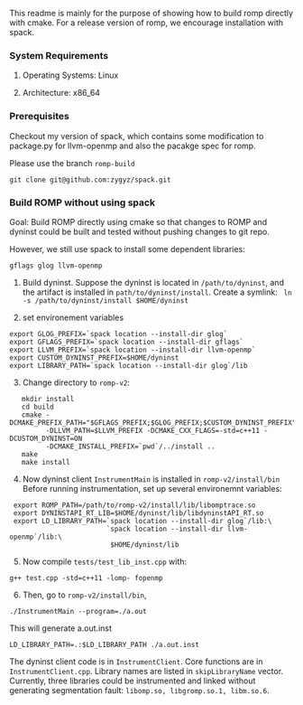 


This readme is mainly for the purpose of showing how to build romp directly with cmake.
For a release version of romp, we encourage installation with spack. 

### System Requirements
1. Operating Systems:  Linux

2. Architecture:  x86_64

### Prerequisites
Checkout my version of spack, which contains some modification to package.py 
for llvm-openmp 
and also the pacakge spec for romp.

Please use the branch `romp-build`

`git clone git@github.com:zygyz/spack.git`

### Build ROMP without using spack
Goal: Build ROMP directly using cmake so that changes to ROMP and dyninst
could be built and tested without pushing changes to git repo. 

However, we still use spack to install some dependent libraries: 
```
gflags glog llvm-openmp
```

1. Build dyninst. Suppose the dyninst is located in `/path/to/dyninst`, and 
 the artifact is installed in `path/to/dyninst/install`. Create a symlink:
 ``` ln -s /path/to/dyninst/install $HOME/dyninst```
 
2. set environement variables
```
export GLOG_PREFIX=`spack location --install-dir glog`
export GFLAGS_PREFIX=`spack location --install-dir gflags`
export LLVM_PREFIX=`spack location --install-dir llvm-openmp`
export CUSTOM_DYNINST_PREFIX=$HOME/dyninst
export LIBRARY_PATH=`spack location --install-dir glog`/lib
```
3. Change directory to `romp-v2`: 
```mkdir build
   mkdir install
   cd build
   cmake -DCMAKE_PREFIX_PATH="$GFLAGS_PREFIX;$GLOG_PREFIX;$CUSTOM_DYNINST_PREFIX"
         -DLLVM_PATH=$LLVM_PREFIX -DCMAKE_CXX_FLAGS=-std=c++11 -DCUSTOM_DYNINST=ON 
         -DCMAKE_INSTALL_PREFIX=`pwd`/../install ..
   make
   make install
 ```
4. Now dyninst client `InstrumentMain` is installed in `romp-v2/install/bin`
   Before running instrumentation, set up several environemnt variables:
  ```
   export ROMP_PATH=/path/to/romp-v2/install/lib/libomptrace.so
   export DYNINSTAPI_RT_LIB=$HOME/dyninst/lib/libdyninstAPI_RT.so
   export LD_LIBRARY_PATH=`spack location --install-dir glog`/lib:\
                          `spack location --install-dir llvm-openmp`/lib:\
                           $HOME/dyninst/lib
  ```
5. Now compile `tests/test_lib_inst.cpp` with:
```
g++ test.cpp -std=c++11 -lomp- fopenmp
```
6. Then, go to `romp-v2/install/bin`, 
```
./InstrumentMain --program=./a.out
```
This will generate a.out.inst

```
LD_LIBRARY_PATH=.:$LD_LIBRARY_PATH ./a.out.inst
```

The dyninst client code is in `InstrumentClient`. Core functions are in 
`InstrumentClient.cpp`. Library names are listed in `skipLibraryName` 
vector. Currently, three libraries could be instrumented and linked without
generating segmentation fault: `libomp.so, libgromp.so.1, libm.so.6`. 
